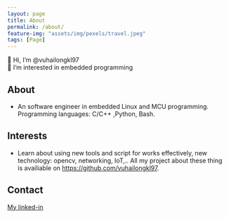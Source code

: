 ```yaml
---
layout: page
title: About
permalink: /about/
feature-img: "assets/img/pexels/travel.jpeg"
tags: [Page]
---
```

👋 Hi, I’m @vuhailongkl97  
👀 I’m interested in embedded programming  
## About
* An software engineer in embedded Linux and MCU programming.
 Programming languages: C/C++ ,Python, Bash.  
 
## Interests
* Learn about using new tools and script for works effectively, new technology: opencv, networking, IoT,.. All my project about these thing is availiable on https://github.com/vuhailongkl97.  

## Contact
[My linked-in](https://www.linkedin.com/in/longkl97/)  
